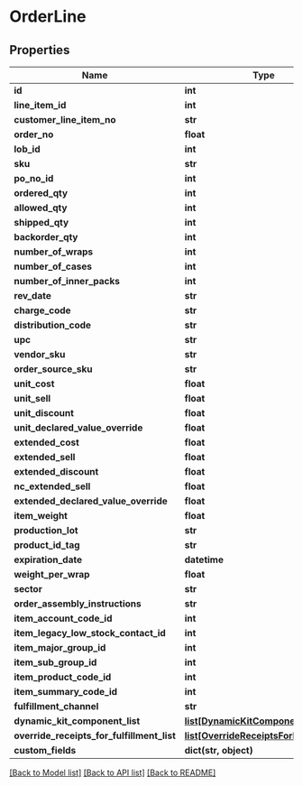 # OrderLine

## Properties
Name | Type | Description | Notes
------------ | ------------- | ------------- | -------------
**id** | **int** |  | [optional] 
**line_item_id** | **int** |  | [optional] 
**customer_line_item_no** | **str** |  | [optional] 
**order_no** | **float** |  | [optional] 
**lob_id** | **int** |  | 
**sku** | **str** |  | 
**po_no_id** | **int** |  | [optional] 
**ordered_qty** | **int** |  | 
**allowed_qty** | **int** |  | [optional] 
**shipped_qty** | **int** |  | [optional] 
**backorder_qty** | **int** |  | [optional] 
**number_of_wraps** | **int** |  | [optional] 
**number_of_cases** | **int** |  | [optional] 
**number_of_inner_packs** | **int** |  | [optional] 
**rev_date** | **str** |  | [optional] 
**charge_code** | **str** |  | [optional] 
**distribution_code** | **str** |  | [optional] 
**upc** | **str** |  | [optional] 
**vendor_sku** | **str** |  | [optional] 
**order_source_sku** | **str** |  | [optional] 
**unit_cost** | **float** |  | [optional] 
**unit_sell** | **float** |  | [optional] 
**unit_discount** | **float** |  | [optional] 
**unit_declared_value_override** | **float** |  | [optional] 
**extended_cost** | **float** |  | [optional] 
**extended_sell** | **float** |  | [optional] 
**extended_discount** | **float** |  | [optional] 
**nc_extended_sell** | **float** |  | [optional] 
**extended_declared_value_override** | **float** |  | [optional] 
**item_weight** | **float** |  | [optional] 
**production_lot** | **str** |  | [optional] 
**product_id_tag** | **str** |  | [optional] 
**expiration_date** | **datetime** |  | [optional] 
**weight_per_wrap** | **float** |  | [optional] 
**sector** | **str** |  | [optional] 
**order_assembly_instructions** | **str** |  | [optional] 
**item_account_code_id** | **int** |  | [optional] 
**item_legacy_low_stock_contact_id** | **int** |  | [optional] 
**item_major_group_id** | **int** |  | [optional] 
**item_sub_group_id** | **int** |  | [optional] 
**item_product_code_id** | **int** |  | [optional] 
**item_summary_code_id** | **int** |  | [optional] 
**fulfillment_channel** | **str** |  | [optional] 
**dynamic_kit_component_list** | [**list[DynamicKitComponentLine]**](DynamicKitComponentLine.md) |  | [optional] 
**override_receipts_for_fulfillment_list** | [**list[OverrideReceiptsForFulfillment]**](OverrideReceiptsForFulfillment.md) |  | [optional] 
**custom_fields** | **dict(str, object)** |  | [optional] 

[[Back to Model list]](../README.md#documentation-for-models) [[Back to API list]](../README.md#documentation-for-api-endpoints) [[Back to README]](../README.md)


